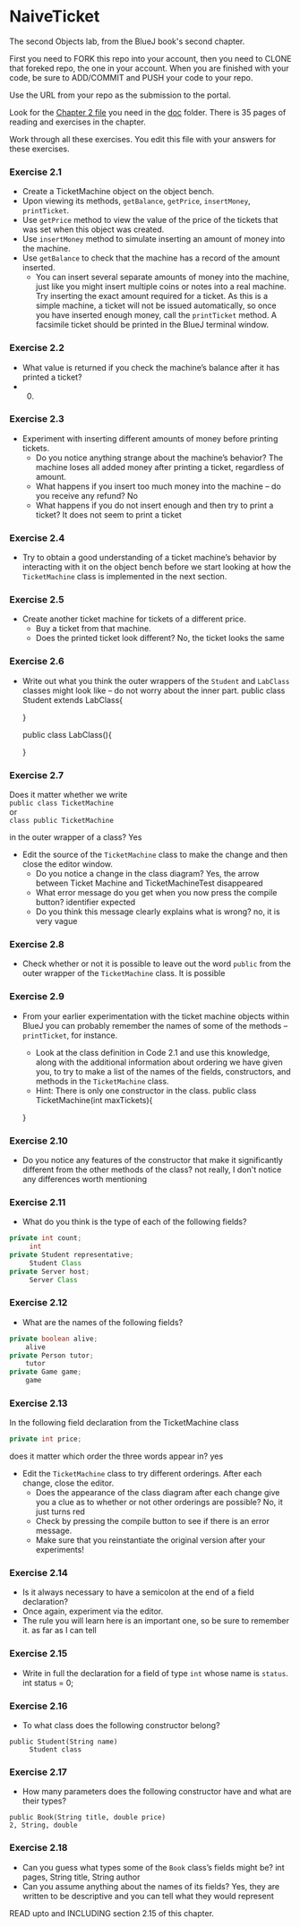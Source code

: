# NaiveTicket

The second Objects lab, from the BlueJ book's second chapter.

First you need to FORK this repo into your account, then you need to CLONE that foreked repo, the one in your account. 
When you are finished with your code, be sure to ADD/COMMIT and PUSH your code to your repo.

Use the URL from your repo as the submission to the portal. 

Look for the [Chapter 2 file](./doc/BlueJ-objects-first-ch2.pdf) you need in the [doc](./doc) folder.
There is 35 pages of reading and exercises in the chapter.

Work through all these exercises. You edit this file with your answers for these exercises.

### Exercise 2.1
* Create a TicketMachine object on the object bench.
* Upon viewing its methods, `getBalance`, `getPrice`, `insertMoney`, `printTicket`.
* Use `getPrice` method to view the value of the price of the tickets that was set when this object was created.
* Use `insertMoney` method to simulate inserting an amount of money into the machine.
* Use `getBalance` to check that the machine has a record of the amount inserted.
	* You can insert several separate amounts of money into the machine, just like you might insert multiple coins or notes into a real machine. Try inserting the exact amount required for a ticket. As this is a simple machine, a ticket will not be issued automatically, so once you have inserted enough money, call the `printTicket` method. A facsimile ticket should be printed in the BlueJ terminal window.

### Exercise 2.2
* What value is returned if you check the machine’s balance after it has printed a ticket?
* 0.

### Exercise 2.3
* Experiment with inserting different amounts of money before printing tickets.
	* Do you notice anything strange about the machine’s behavior?
	   The machine loses all added money after printing a ticket, regardless of amount.
	* What happens if you insert too much money into the machine – do you receive any refund?
	   No
	* What happens if you do not insert enough and then try to print a ticket?
	   It does not seem to print a ticket

### Exercise 2.4
* Try to obtain a good understanding of a ticket machine’s behavior by interacting with it on the object bench before we start looking at how the `TicketMachine` class is implemented in the next section.

### Exercise 2.5
* Create another ticket machine for tickets of a different price.
	* Buy a ticket from that machine.
	* Does the printed ticket look different?
	   No, the ticket looks the same

### Exercise 2.6
* Write out what you think the outer wrappers of the `Student` and `LabClass` classes might look like – do not worry about the inner part.
    public class Student extends LabClass{

	} 

	public class LabClass(){

	}

### Exercise 2.7
Does it matter whether we write<br>
`public class TicketMachine`<br>
or<br>
`class public TicketMachine`<br>

in the outer wrapper of a class?
     Yes

* Edit the source of the `TicketMachine` class to make the change and then close the editor window.
	* Do you notice a change in the class diagram?
	     Yes, the arrow between Ticket Machine and TicketMachineTest disappeared
	* What error message do you get when you now press the compile button?
		 identifier expected
	* Do you think this message clearly explains what is wrong?
	     no, it is very vague

### Exercise 2.8
* Check whether or not it is possible to leave out the word `public` from the outer wrapper of the `TicketMachine` class.
    It is possible

### Exercise 2.9
* From your earlier experimentation with the ticket machine objects within BlueJ you can probably remember the names of some of the methods – `printTicket`, for instance.
	* Look at the class definition in Code 2.1 and use this knowledge, along with the additional information about ordering we have given you, to try to make a list of the names of the fields, constructors, and methods in the `TicketMachine` class.
	* Hint: There is only one constructor in the class.
	public class TicketMachine(int maxTickets){

	}

### Exercise 2.10
* Do you notice any features of the constructor that make it significantly different from the other methods of the class?
    not really, I don't notice any differences worth mentioning

### Exercise 2.11
* What do you think is the type of each of the following fields?

```java
private int count;   
     int
private Student representative;
     Student Class
private Server host;
     Server Class
```

### Exercise 2.12
* What are the names of the following fields?

```java
private boolean alive;
    alive
private Person tutor;
    tutor
private Game game;
    game
```
### Exercise 2.13

In the following field declaration from the TicketMachine class<br>

```java
private int price;
```
does it matter which order the three words appear in?
   yes
* Edit the `TicketMachine` class to try different orderings. After each change, close the editor.
	* Does the appearance of the class diagram after each change give you a clue as to whether or not other orderings are
possible?
     No, it just turns red
	* Check by pressing the compile button to see if there is an error message.
	* Make sure that you reinstantiate the original version after your experiments!

### Exercise 2.14
* Is it always necessary to have a semicolon at the end of a field declaration?
* Once again, experiment via the editor.
* The rule you will learn here is an important one, so be sure to remember it.
     as far as I can tell


### Exercise 2.15
* Write in full the declaration for a field of type `int` whose name is `status`.
      int status = 0;

### Exercise 2.16
* To what class does the following constructor belong?
```
public Student(String name)
     Student class
```

### Exercise 2.17
* How many parameters does the following constructor have and what are their types?
```
public Book(String title, double price)
2, String, double
```

### Exercise 2.18
* Can you guess what types some of the `Book` class’s fields might be?
   int pages, String title, String author
* Can you assume anything about the names of its fields?
   Yes, they are written to be descriptive and you can tell what they would represent

READ upto and INCLUDING section 2.15 of this chapter.
